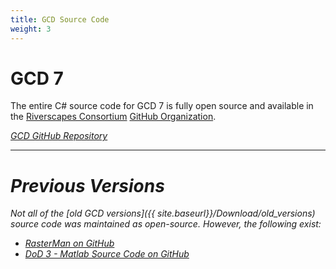 ```yaml
---
title: GCD Source Code
weight: 3
---
```


# GCD 7

The entire C# source code for GCD 7 is fully open source and available in the [Riverscapes Consortium](https://riverscapes.net) [GitHub Organization](https://github.com/Riverscapes).

<a class="button" href="https://github.com/Riverscapes/gcd/"><i class="fa fa-github"/> GCD GitHub Repository</a>

------

# Previous Versions

Not all of the [old GCD versions]({{ site.baseurl}}/Download/old_versions) source code was maintained as open-source. However, the following exist:

* [RasterMan on GitHub](https://github.com/NorthArrowResearch/rasterman)
* [DoD 3 - Matlab Source Code on GitHub](https://github.com/joewheaton/DoD)
